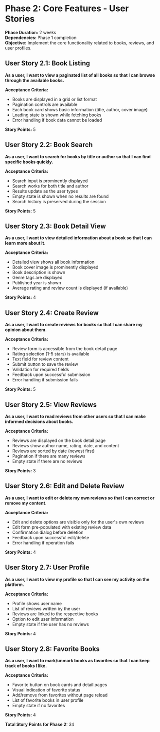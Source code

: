 # Phase 2: Core Features - User Stories

**Phase Duration:** 2 weeks  
**Dependencies:** Phase 1 completion  
**Objective:** Implement the core functionality related to books, reviews, and user profiles.

## User Story 2.1: Book Listing

**As a user, I want to view a paginated list of all books so that I can browse through the available books.**

**Acceptance Criteria:**
- Books are displayed in a grid or list format
- Pagination controls are available
- Each book card shows basic information (title, author, cover image)
- Loading state is shown while fetching books
- Error handling if book data cannot be loaded

**Story Points:** 5

## User Story 2.2: Book Search

**As a user, I want to search for books by title or author so that I can find specific books quickly.**

**Acceptance Criteria:**
- Search input is prominently displayed
- Search works for both title and author
- Results update as the user types
- Empty state is shown when no results are found
- Search history is preserved during the session

**Story Points:** 5

## User Story 2.3: Book Detail View

**As a user, I want to view detailed information about a book so that I can learn more about it.**

**Acceptance Criteria:**
- Detailed view shows all book information
- Book cover image is prominently displayed
- Book description is shown
- Genre tags are displayed
- Published year is shown
- Average rating and review count is displayed (if available)

**Story Points:** 4

## User Story 2.4: Create Review

**As a user, I want to create reviews for books so that I can share my opinion about them.**

**Acceptance Criteria:**
- Review form is accessible from the book detail page
- Rating selection (1-5 stars) is available
- Text field for review content
- Submit button to save the review
- Validation for required fields
- Feedback upon successful submission
- Error handling if submission fails

**Story Points:** 5

## User Story 2.5: View Reviews

**As a user, I want to read reviews from other users so that I can make informed decisions about books.**

**Acceptance Criteria:**
- Reviews are displayed on the book detail page
- Reviews show author name, rating, date, and content
- Reviews are sorted by date (newest first)
- Pagination if there are many reviews
- Empty state if there are no reviews

**Story Points:** 3

## User Story 2.6: Edit and Delete Review

**As a user, I want to edit or delete my own reviews so that I can correct or remove my content.**

**Acceptance Criteria:**
- Edit and delete options are visible only for the user's own reviews
- Edit form pre-populated with existing review data
- Confirmation dialog before deletion
- Feedback upon successful edit/delete
- Error handling if operation fails

**Story Points:** 4

## User Story 2.7: User Profile

**As a user, I want to view my profile so that I can see my activity on the platform.**

**Acceptance Criteria:**
- Profile shows user name
- List of reviews written by the user
- Reviews are linked to the respective books
- Option to edit user information
- Empty state if the user has no reviews

**Story Points:** 4

## User Story 2.8: Favorite Books

**As a user, I want to mark/unmark books as favorites so that I can keep track of books I like.**

**Acceptance Criteria:**
- Favorite button on book cards and detail pages
- Visual indication of favorite status
- Add/remove from favorites without page reload
- List of favorite books in user profile
- Empty state if no favorites

**Story Points:** 4

**Total Story Points for Phase 2:** 34
